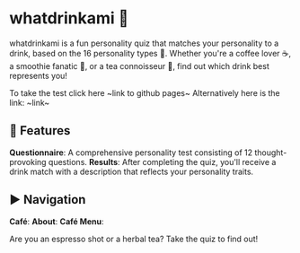 # whatdrinkami 🍹

whatdrinkami is a fun personality quiz that matches your personality to a drink, based on the 16 personality types 🧠. Whether you're a coffee lover ☕, a smoothie fanatic 🥤, or a tea connoisseur 🍵, find out which drink best represents you!

To take the test click here ~link to github pages~
Alternatively here is the link: ~link~

## 🚀 Features
**Questionnaire**: A comprehensive personality test consisting of 12 thought-provoking questions.
**Results**: After completing the quiz, you'll receive a drink match with a description that reflects your personality traits.

## ▶️ Navigation
**Café**:
**About**:
**Café Menu**:


Are you an espresso shot or a herbal tea? Take the quiz to find out! 
